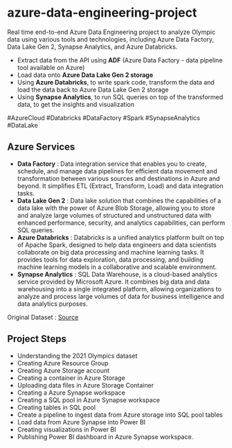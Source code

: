 # azure-data-engineering-project
Real time end-to-end Azure Data Engineering project to analyze Olympic data using various tools and technologies, including Azure Data Factory, Data Lake Gen 2, Synapse Analytics, and Azure Databricks.

  - Extract data from the API using <b>ADF</b> (Azure Data Factory - data pipeline tool available on Azure)
  - Load data onto <b>Azure Data Lake Gen 2 storage</b>
  - Using <b>Azure Databricks</b>, to write spark code, transform the data and load the data back to Azure Data Lake Gen 2 storage
  - Using <b>Synapse Analytics</b>, to run SQL queries on top of the transformed data, to get the insights and visualization

#AzureCloud #Databricks #DataFactory #Spark #SynapseAnalytics #DataLake

## Azure Services
  - <b>Data Factory</b> : Data integration service that enables you to create, schedule, and manage data pipelines for efficient data movement and transformation between various sources and destinations in Azure and beyond. It simplifies ETL (Extract, Transform, Load) and data integration tasks.
  - <b>Data Lake Gen 2</b> : Data lake solution that combines the capabilities of a data lake with the power of Azure Blob Storage, allowing you to store and analyze large volumes of structured and unstructured data with enhanced performance, security, and analytics capabilities, can perform SQL queries.
  - <b>Azure Databricks</b> : Databricks is a unified analytics platform built on top of Apache Spark, designed to help data engineers and data scientists collaborate on big data processing and machine learning tasks. It provides tools for data exploration, data processing, and building machine learning models in a collaborative and scalable environment.
  - <b>Synapse Analytics</b> : SQL Data Warehouse, is a cloud-based analytics service provided by Microsoft Azure. It combines big data and data warehousing into a single integrated platform, allowing organizations to analyze and process large volumes of data for business intelligence and data analytics purposes.

Original Dataset : [Source](https://www.kaggle.com/datasets/arjunprasadsarkhel/2021-olympics-in-tokyo)

## Project Steps
  - Understanding the 2021 Olympics dataset
  - Creating Azure Resource Group
  - Creating Azure Storage account
  - Creating a container in Azure Storage
  - Uploading data files in Azure Storage Container
  - Creating a Azure Synapse workspace
  - Creating a SQL pool in Azure Synapse workspace
  - Creating tables in SQL pool
  - Create a pipeline to ingest data from Azure storage into SQL pool tables
  - Load data from Azure Synapse into Power BI
  - Creating visualizations in Power BI
  - Publishing Power BI dashboard in Azure Synapse workspace.

